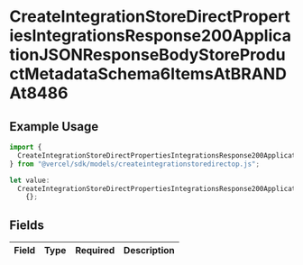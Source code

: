 # CreateIntegrationStoreDirectPropertiesIntegrationsResponse200ApplicationJSONResponseBodyStoreProductMetadataSchema6ItemsAtBRANDAt8486

## Example Usage

```typescript
import {
  CreateIntegrationStoreDirectPropertiesIntegrationsResponse200ApplicationJSONResponseBodyStoreProductMetadataSchema6ItemsAtBRANDAt8486,
} from "@vercel/sdk/models/createintegrationstoredirectop.js";

let value:
  CreateIntegrationStoreDirectPropertiesIntegrationsResponse200ApplicationJSONResponseBodyStoreProductMetadataSchema6ItemsAtBRANDAt8486 =
    {};
```

## Fields

| Field       | Type        | Required    | Description |
| ----------- | ----------- | ----------- | ----------- |